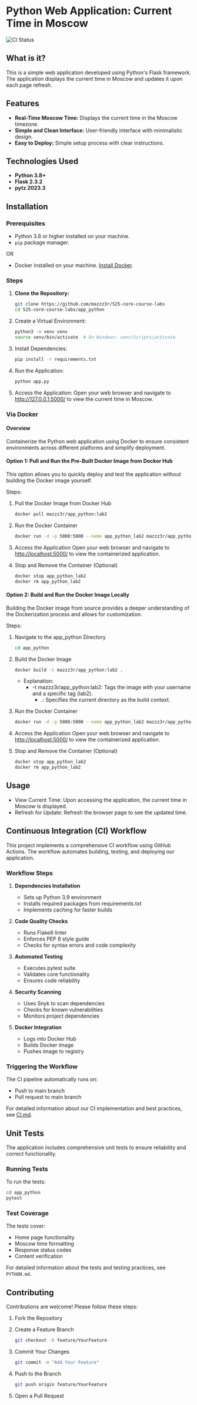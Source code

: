 # Python Web Application: Current Time in Moscow

![CI Status](https://github.com/mazzz3r/S25-core-course-labs/actions/workflows/python-app.yml/badge.svg)

## What is it?

This is a simple web application developed using Python's Flask framework. The application displays the current time in Moscow and updates it upon each page refresh.

## Features

- **Real-Time Moscow Time:** Displays the current time in the Moscow timezone.
- **Simple and Clean Interface:** User-friendly interface with minimalistic design.
- **Easy to Deploy:** Simple setup process with clear instructions.

## Technologies Used

- **Python 3.8+**
- **Flask 2.3.2**
- **pytz 2023.3**

## Installation

### Prerequisites

- Python 3.8 or higher installed on your machine.
- `pip` package manager.

OR

- Docker installed on your machine. [Install Docker](https://docs.docker.com/get-docker/).

### Steps

1. **Clone the Repository:**

   ```bash
   git clone https://github.com/mazzz3r/S25-core-course-labs
   cd S25-core-course-labs/app_python
   ```

2. Create a Virtual Environment:

    ```bash
    python3 -m venv venv
    source venv/bin/activate  # On Windows: venv\Scripts\activate
    ```

3. Install Dependencies:

    ```bash
    pip install -r requirements.txt
    ```

4. Run the Application:

    ```bash
    python app.py
    ```

5. Access the Application:
    Open your web browser and navigate to <http://127.0.0.1:5000/> to view the current time in Moscow.

### Via Docker

#### Overview

Containerize the Python web application using Docker to ensure consistent environments across different platforms and simplify deployment.

#### Option 1: Pull and Run the Pre-Built Docker Image from Docker Hub

This option allows you to quickly deploy and test the application without building the Docker image yourself.

Steps:

1. Pull the Docker Image from Docker Hub

    ```bash
    docker pull mazzz3r/app_python:lab2
    ```

2. Run the Docker Container

    ```bash
    docker run -d -p 5000:5000 --name app_python_lab2 mazzz3r/app_python:lab2
    ```

3. Access the Application
Open your web browser and navigate to <http://localhost:5000/> to view the containerized application.

4. Stop and Remove the Container (Optional)

    ```bash
    docker stop app_python_lab2
    docker rm app_python_lab2
    ```

#### Option 2: Build and Run the Docker Image Locally

Building the Docker image from source provides a deeper understanding of the Dockerization process and allows for customization.

Steps:

1. Navigate to the app_python Directory

    ```bash
    cd app_python
    ```

2. Build the Docker Image

    ```bash
    docker build -t mazzz3r/app_python:lab2 .
    ```

    - Explanation:
      - -t mazzz3r/app_python:lab2: Tags the image with your username and a specific tag (lab2).
        - .: Specifies the current directory as the build context.

3. Run the Docker Container

    ```bash
    docker run -d -p 5000:5000 --name app_python_lab2 mazzz3r/app_python:lab2
    ```

4. Access the Application
Open your web browser and navigate to <http://localhost:5000/> to view the containerized application.

5. Stop and Remove the Container (Optional)

    ```bash
    docker stop app_python_lab2
    docker rm app_python_lab2
    ```

## Usage

- View Current Time: Upon accessing the application, the current time in Moscow is displayed.
- Refresh for Update: Refresh the browser page to see the updated time.

## Continuous Integration (CI) Workflow

This project implements a comprehensive CI workflow using GitHub Actions. The workflow automates building, testing, and deploying our application.

### Workflow Steps

1. **Dependencies Installation**
   - Sets up Python 3.9 environment
   - Installs required packages from requirements.txt
   - Implements caching for faster builds

2. **Code Quality Checks**
   - Runs Flake8 linter
   - Enforces PEP 8 style guide
   - Checks for syntax errors and code complexity

3. **Automated Testing**
   - Executes pytest suite
   - Validates core functionality
   - Ensures code reliability

4. **Security Scanning**
   - Uses Snyk to scan dependencies
   - Checks for known vulnerabilities
   - Monitors project dependencies

5. **Docker Integration**
   - Logs into Docker Hub
   - Builds Docker image
   - Pushes image to registry

### Triggering the Workflow

The CI pipeline automatically runs on:

- Push to main branch
- Pull request to main branch

For detailed information about our CI implementation and best practices, see [CI.md](CI.md).

## Unit Tests

The application includes comprehensive unit tests to ensure reliability and correct functionality.

### Running Tests

To run the tests:

```bash
cd app_python
pytest
```

### Test Coverage

The tests cover:

- Home page functionality
- Moscow time formatting
- Response status codes
- Content verification

For detailed information about the tests and testing practices, see `PYTHON.md`.

## Contributing

Contributions are welcome! Please follow these steps:

1. Fork the Repository
2. Create a Feature Branch

    ```bash
    git checkout -b feature/YourFeature
    ```

3. Commit Your Changes

    ```bash
    git commit -m "Add Your Feature"
    ```

4. Push to the Branch

    ```bash
    git push origin feature/YourFeature
    ```

5. Open a Pull Request
